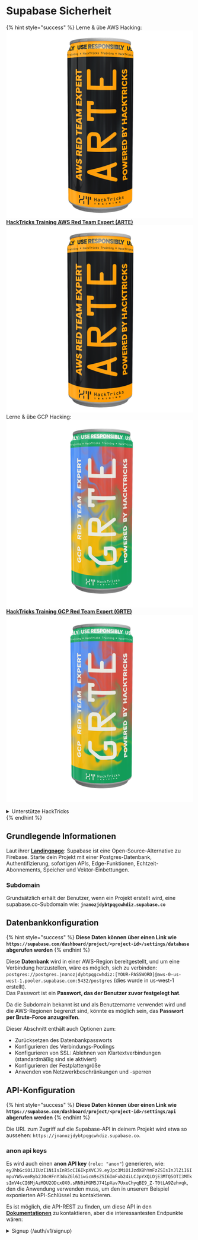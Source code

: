 # Supabase Sicherheit

{% hint style="success" %}
Lerne & übe AWS Hacking:<img src="/.gitbook/assets/image.png" alt="" data-size="line">[**HackTricks Training AWS Red Team Expert (ARTE)**](https://training.hacktricks.xyz/courses/arte)<img src="/.gitbook/assets/image.png" alt="" data-size="line">\
Lerne & übe GCP Hacking: <img src="/.gitbook/assets/image (2).png" alt="" data-size="line">[**HackTricks Training GCP Red Team Expert (GRTE)**<img src="/.gitbook/assets/image (2).png" alt="" data-size="line">](https://training.hacktricks.xyz/courses/grte)

<details>

<summary>Unterstütze HackTricks</summary>

* Überprüfe die [**Abonnementpläne**](https://github.com/sponsors/carlospolop)!
* **Tritt der** 💬 [**Discord-Gruppe**](https://discord.gg/hRep4RUj7f) oder der [**Telegram-Gruppe**](https://t.me/peass) bei oder **folge** uns auf **Twitter** 🐦 [**@hacktricks\_live**](https://twitter.com/hacktricks\_live)**.**
* **Teile Hacking-Tricks, indem du PRs an die** [**HackTricks**](https://github.com/carlospolop/hacktricks) und [**HackTricks Cloud**](https://github.com/carlospolop/hacktricks-cloud) GitHub-Repos einreichst.

</details>
{% endhint %}

## Grundlegende Informationen

Laut ihrer [**Landingpage**](https://supabase.com/): Supabase ist eine Open-Source-Alternative zu Firebase. Starte dein Projekt mit einer Postgres-Datenbank, Authentifizierung, sofortigen APIs, Edge-Funktionen, Echtzeit-Abonnements, Speicher und Vektor-Einbettungen.

### Subdomain

Grundsätzlich erhält der Benutzer, wenn ein Projekt erstellt wird, eine supabase.co-Subdomain wie: **`jnanozjdybtpqgcwhdiz.supabase.co`**

## **Datenbankkonfiguration**

{% hint style="success" %}
**Diese Daten können über einen Link wie `https://supabase.com/dashboard/project/<project-id>/settings/database` abgerufen werden**
{% endhint %}

Diese **Datenbank** wird in einer AWS-Region bereitgestellt, und um eine Verbindung herzustellen, wäre es möglich, sich zu verbinden: `postgres://postgres.jnanozjdybtpqgcwhdiz:[YOUR-PASSWORD]@aws-0-us-west-1.pooler.supabase.com:5432/postgres` (dies wurde in us-west-1 erstellt).\
Das Passwort ist ein **Passwort, das der Benutzer zuvor festgelegt hat**.

Da die Subdomain bekannt ist und als Benutzername verwendet wird und die AWS-Regionen begrenzt sind, könnte es möglich sein, das **Passwort per Brute-Force anzugreifen**.

Dieser Abschnitt enthält auch Optionen zum:

* Zurücksetzen des Datenbankpassworts
* Konfigurieren des Verbindungs-Poolings
* Konfigurieren von SSL: Ablehnen von Klartextverbindungen (standardmäßig sind sie aktiviert)
* Konfigurieren der Festplattengröße
* Anwenden von Netzwerkbeschränkungen und -sperren

## API-Konfiguration

{% hint style="success" %}
**Diese Daten können über einen Link wie `https://supabase.com/dashboard/project/<project-id>/settings/api` abgerufen werden**
{% endhint %}

Die URL zum Zugriff auf die Supabase-API in deinem Projekt wird etwa so aussehen: `https://jnanozjdybtpqgcwhdiz.supabase.co`.

### anon api keys

Es wird auch einen **anon API key** (`role: "anon"`) generieren, wie: `eyJhbGciOiJIUzI1NiIsInR5cCI6IkpXVCJ9.eyJpc3MiOiJzdXBhYmFzZSIsInJlZiI6ImpuYW5vemRyb2J0cHFnY3doZGl6Iiwicm9sZSI6ImFub24iLCJpYXQiOjE3MTQ5OTI3MTksImV4cCI6MjAzMDU2ODcxOX0.sRN0iMGM5J741pXav7UxeChyqBE9_Z-T0tLA9Zehvqk`, den die Anwendung verwenden muss, um den in unserem Beispiel exponierten API-Schlüssel zu kontaktieren.

Es ist möglich, die API-REST zu finden, um diese API in den [**Dokumentationen**](https://supabase.com/docs/reference/self-hosting-auth/returns-the-configuration-settings-for-the-gotrue-server) zu kontaktieren, aber die interessantesten Endpunkte wären:

<details>

<summary>Signup (/auth/v1/signup)</summary>
```
POST /auth/v1/signup HTTP/2
Host: id.io.net
Content-Length: 90
X-Client-Info: supabase-js-web/2.39.2
Sec-Ch-Ua: "Not-A.Brand";v="99", "Chromium";v="124"
Sec-Ch-Ua-Mobile: ?0
Authorization: Bearer eyJhbGciOiJIUzI1NiIsInR5cCI6IkpXVCJ9.eyJpc3MiOiJzdXBhYmFzZSIsInJlZiI6ImpuYW5vemRyb2J0cHFnY3doZGl6Iiwicm9sZSI6ImFub24iLCJpYXQiOjE3MTQ5OTI3MTksImV4cCI6MjAzMDU2ODcxOX0.sRN0iMGM5J741pXav7UxeChyqBE9_Z-T0tLA9Zehvqk
User-Agent: Mozilla/5.0 (Windows NT 10.0; Win64; x64) AppleWebKit/537.36 (KHTML, like Gecko) Chrome/124.0.6367.60 Safari/537.36
Content-Type: application/json;charset=UTF-8
Apikey: eyJhbGciOiJIUzI1NiIsInR5cCI6IkpXVCJ9.eyJpc3MiOiJzdXBhYmFzZSIsInJlZiI6ImpuYW5vemRyb2J0cHFnY3doZGl6Iiwicm9sZSI6ImFub24iLCJpYXQiOjE3MTQ5OTI3MTksImV4cCI6MjAzMDU2ODcxOX0.sRN0iMGM5J741pXav7UxeChyqBE9_Z-T0tLA9Zehvqk
Sec-Ch-Ua-Platform: "macOS"
Accept: */*
Origin: https://cloud.io.net
Sec-Fetch-Site: same-site
Sec-Fetch-Mode: cors
Sec-Fetch-Dest: empty
Referer: https://cloud.io.net/
Accept-Encoding: gzip, deflate, br
Accept-Language: en-GB,en-US;q=0.9,en;q=0.8
Priority: u=1, i

{"email":"test@exmaple.com","password":"SomeCOmplexPwd239."}
```
</details>

<details>

<summary>Login (/auth/v1/token?grant_type=password)</summary>
```
POST /auth/v1/token?grant_type=password HTTP/2
Host: hypzbtgspjkludjcnjxl.supabase.co
Content-Length: 80
X-Client-Info: supabase-js-web/2.39.2
Sec-Ch-Ua: "Not-A.Brand";v="99", "Chromium";v="124"
Sec-Ch-Ua-Mobile: ?0
Authorization: Bearer eyJhbGciOiJIUzI1NiIsInR5cCI6IkpXVCJ9.eyJpc3MiOiJzdXBhYmFzZSIsInJlZiI6ImpuYW5vemRyb2J0cHFnY3doZGl6Iiwicm9sZSI6ImFub24iLCJpYXQiOjE3MTQ5OTI3MTksImV4cCI6MjAzMDU2ODcxOX0.sRN0iMGM5J741pXav7UxeChyqBE9_Z-T0tLA9Zehvqk
User-Agent: Mozilla/5.0 (Windows NT 10.0; Win64; x64) AppleWebKit/537.36 (KHTML, like Gecko) Chrome/124.0.6367.60 Safari/537.36
Content-Type: application/json;charset=UTF-8
Apikey: eyJhbGciOiJIUzI1NiIsInR5cCI6IkpXVCJ9.eyJpc3MiOiJzdXBhYmFzZSIsInJlZiI6ImpuYW5vemRyb2J0cHFnY3doZGl6Iiwicm9sZSI6ImFub24iLCJpYXQiOjE3MTQ5OTI3MTksImV4cCI6MjAzMDU2ODcxOX0.sRN0iMGM5J741pXav7UxeChyqBE9_Z-T0tLA9Zehvqk
Sec-Ch-Ua-Platform: "macOS"
Accept: */*
Origin: https://cloud.io.net
Sec-Fetch-Site: same-site
Sec-Fetch-Mode: cors
Sec-Fetch-Dest: empty
Referer: https://cloud.io.net/
Accept-Encoding: gzip, deflate, br
Accept-Language: en-GB,en-US;q=0.9,en;q=0.8
Priority: u=1, i

{"email":"test@exmaple.com","password":"SomeCOmplexPwd239."}
```
</details>

Also, wann immer du einen Client entdeckst, der supabase mit dem zugewiesenen Subdomain verwendet (es ist möglich, dass ein Subdomain des Unternehmens ein CNAME über deren supabase Subdomain hat), könntest du versuchen, **ein neues Konto auf der Plattform über die supabase API zu erstellen**.

### secret / service\_role api keys

Ein geheimer API-Schlüssel wird ebenfalls mit **`role: "service_role"`** generiert. Dieser API-Schlüssel sollte geheim bleiben, da er in der Lage ist, **Row Level Security** zu umgehen.

Der API-Schlüssel sieht so aus: `eyJhbGciOiJIUzI1NiIsInR5cCI6IkpXVCJ9.eyJpc3MiOiJzdXBhYmFzZSIsInJlZiI6ImpuYW5vemRyb2J0cHFnY3doZGl6Iiwicm9sZSI6InNlcnZpY2Vfcm9sZSIsImlhdCI6MTcxNDk5MjcxOSwiZXhwIjoyMDMwNTY4NzE5fQ.0a8fHGp3N_GiPq0y0dwfs06ywd-zhTwsm486Tha7354`

### JWT Secret

Ein **JWT Secret** wird ebenfalls generiert, damit die Anwendung **benutzerdefinierte JWT-Tokens erstellen und signieren** kann.

## Authentication

### Signups

{% hint style="success" %}
Standardmäßig erlaubt supabase **neuen Benutzern, Konten zu erstellen** in deinem Projekt, indem sie die zuvor erwähnten API-Endpunkte verwenden.
{% endhint %}

Diese neuen Konten müssen jedoch standardmäßig **ihre E-Mail-Adresse validieren**, um sich in das Konto einloggen zu können. Es ist möglich, **"Anonyme Anmeldungen erlauben"** zu aktivieren, um Personen zu erlauben, sich ohne Verifizierung ihrer E-Mail-Adresse anzumelden. Dies könnte Zugang zu **unerwarteten Daten** gewähren (sie erhalten die Rollen `public` und `authenticated`).\
Dies ist eine sehr schlechte Idee, da supabase pro aktivem Benutzer abrechnet, sodass Personen Benutzer erstellen und sich einloggen könnten und supabase dafür Gebühren erhebt:

<figure><img src="../.gitbook/assets/image (1) (1).png" alt=""><figcaption></figcaption></figure>

### Passwords & sessions

Es ist möglich, die Mindestlänge des Passworts (standardmäßig), Anforderungen (standardmäßig keine) und die Verwendung von geleakten Passwörtern zu verbieten.\
Es wird empfohlen, **die Anforderungen zu verbessern, da die Standardanforderungen schwach sind**.

* Benutzersitzungen: Es ist möglich zu konfigurieren, wie Benutzersitzungen funktionieren (Timeouts, 1 Sitzung pro Benutzer...)
* Bot- und Missbrauchsschutz: Es ist möglich, Captcha zu aktivieren.

### SMTP Settings

Es ist möglich, ein SMTP zum Versenden von E-Mails einzurichten.

### Advanced Settings

* Ablaufzeit für Zugriffstokens festlegen (standardmäßig 3600)
* Erkennung und Widerruf potenziell kompromittierter Refresh-Tokens und Timeout festlegen
* MFA: Angeben, wie viele MFA-Faktoren gleichzeitig pro Benutzer registriert werden können (standardmäßig 10)
* Maximale direkte Datenbankverbindungen: Maximale Anzahl der Verbindungen, die zur Authentifizierung verwendet werden (standardmäßig 10)
* Maximale Anforderungsdauer: Maximale Zeit, die für eine Authentifizierungsanforderung zulässig ist (standardmäßig 10s)

## Storage

{% hint style="success" %}
Supabase erlaubt **Dateien zu speichern** und über eine URL zugänglich zu machen (es verwendet S3-Buckets).
{% endhint %}

* Upload-Dateigrößenlimit festlegen (standardmäßig 50MB)
* Die S3-Verbindung wird mit einer URL wie dieser bereitgestellt: `https://jnanozjdybtpqgcwhdiz.supabase.co/storage/v1/s3`
* Es ist möglich, **S3-Zugangsschlüssel anzufordern**, die aus einer `access key ID` (z.B. `a37d96544d82ba90057e0e06131d0a7b`) und einem `secret access key` (z.B. `58420818223133077c2cec6712a4f909aec93b4daeedae205aa8e30d5a860628`) bestehen

## Edge Functions

Es ist möglich, **Geheimnisse in supabase zu speichern**, die **von Edge Functions zugänglich** sind (sie können über das Web erstellt und gelöscht werden, aber es ist nicht möglich, ihren Wert direkt zuzugreifen).

{% hint style="success" %}
Lerne & übe AWS Hacking:<img src="/.gitbook/assets/image.png" alt="" data-size="line">[**HackTricks Training AWS Red Team Expert (ARTE)**](https://training.hacktricks.xyz/courses/arte)<img src="/.gitbook/assets/image.png" alt="" data-size="line">\
Lerne & übe GCP Hacking: <img src="/.gitbook/assets/image (2).png" alt="" data-size="line">[**HackTricks Training GCP Red Team Expert (GRTE)**<img src="/.gitbook/assets/image (2).png" alt="" data-size="line">](https://training.hacktricks.xyz/courses/grte)

<details>

<summary>Support HackTricks</summary>

* Überprüfe die [**Abonnementpläne**](https://github.com/sponsors/carlospolop)!
* **Tritt der** 💬 [**Discord-Gruppe**](https://discord.gg/hRep4RUj7f) oder der [**Telegram-Gruppe**](https://t.me/peass) bei oder **folge** uns auf **Twitter** 🐦 [**@hacktricks\_live**](https://twitter.com/hacktricks\_live)**.**
* **Teile Hacking-Tricks, indem du PRs an die** [**HackTricks**](https://github.com/carlospolop/hacktricks) und [**HackTricks Cloud**](https://github.com/carlospolop/hacktricks-cloud) GitHub-Repos einreichst.

</details>
{% endhint %}
